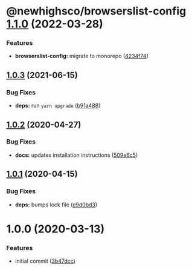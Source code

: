 # @newhighsco/browserslist-config [1.1.0](https://github.com/newhighsco/config/compare/@newhighsco/browserslist-config@1.0.0...@newhighsco/browserslist-config@1.1.0) (2022-03-28)


### Features

* **browserslist-config:** migrate to monorepo ([4234f74](https://github.com/newhighsco/config/commit/4234f74e704eefc61f3b8ddd7afc6e854d09fa15))

## [1.0.3](https://github.com/newhighsco/browserslist-config/compare/v1.0.2...v1.0.3) (2021-06-15)


### Bug Fixes

* **deps:** run `yarn upgrade` ([b91a488](https://github.com/newhighsco/browserslist-config/commit/b91a4881d3e466340ae11cedc8cb430fd440db7c))

## [1.0.2](https://github.com/newhighsco/browserslist-config/compare/v1.0.1...v1.0.2) (2020-04-27)


### Bug Fixes

* **docs:** updates installation instructions ([509e6c5](https://github.com/newhighsco/browserslist-config/commit/509e6c500d452c2ef4a1080d4405df6c51551504))

## [1.0.1](https://github.com/newhighsco/browserslist-config/compare/v1.0.0...v1.0.1) (2020-04-15)


### Bug Fixes

* **deps:** bumps lock file ([e9d0bd3](https://github.com/newhighsco/browserslist-config/commit/e9d0bd377c254a5ce483f62e2d885b10afd6f06c))

# 1.0.0 (2020-03-13)


### Features

* initial commit ([3b47dcc](https://github.com/newhighsco/browserslist-config/commit/3b47dcc07ba8fba348082847c70facd0284c2c0b))
